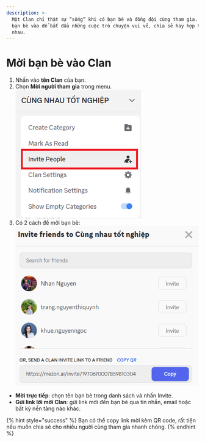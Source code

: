```yaml
---
description: >-
  Một Clan chỉ thật sự “sống” khi có bạn bè và đồng đội cùng tham gia. Hãy mời
  bạn bè vào để bắt đầu những cuộc trò chuyện vui vẻ, chia sẻ hay hợp tác cùng
  nhau.
---
```


# Mời bạn bè vào Clan

1. Nhấn vào **tên Clan** của bạn.
2. Chọn **Mời người tham gia** trong menu.\
   ![](<../../.gitbook/assets/unknown (26).png>)
3. Có 2 cách để mời bạn bè:\
   ![](<../../.gitbook/assets/unknown (27).png>)

* **Mời trực tiếp**: chọn tên bạn bè trong danh sách và nhấn Invite.
* **Gửi link lời mời Clan**: gửi link mời đến bạn bè qua tin nhắn, email hoặc bất kỳ nền tảng nào khác.

{% hint style="success" %}
Bạn có thể copy link mời kèm QR code, rất tiện nếu muốn chia sẻ cho nhiều người cùng tham gia nhanh chóng.
{% endhint %}
